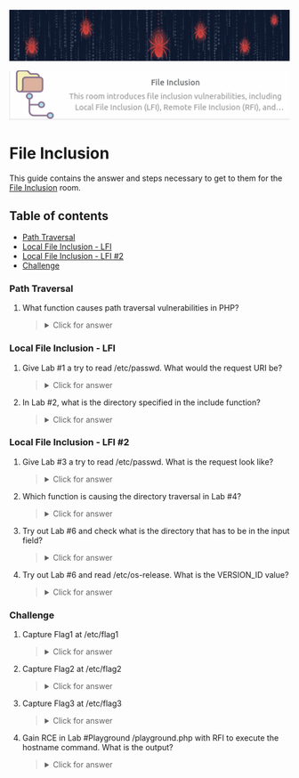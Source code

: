 ![File Inclusion Banner](https://github.com/Kevinovitz/TryHackMe_Writeups/blob/main/fileinc/File_Inclusion_Banner.png)

<p align="center">
   <img src="https://github.com/Kevinovitz/TryHackMe_Writeups/blob/main/fileinc/File_Inclusion_Cover.png" alt="File Inclusion Logo">
</p>

# File Inclusion

This guide contains the answer and steps necessary to get to them for the [File Inclusion](https://tryhackme.com/room/fileinc) room.

## Table of contents

- [Path Traversal](#path-traversal)
- [Local File Inclusion - LFI](#local-file-inclusion---lfi)
- [Local File Inclusion - LFI #2](#local-file-inclusion---lfi-2)
- [Challenge ](#challenge)

### Path Traversal

1. What function causes path traversal vulnerabilities in PHP?

   

   ><details><summary>Click for answer</summary></details>

### Local File Inclusion - LFI

1. Give Lab #1 a try to read /etc/passwd. What would the request URI be?

   

   ><details><summary>Click for answer</summary></details>

2. In Lab #2, what is the directory specified in the include function?

   

   ><details><summary>Click for answer</summary></details>

### Local File Inclusion - LFI #2

1. Give Lab #3 a try to read /etc/passwd. What is the request look like?

   

   ><details><summary>Click for answer</summary></details>

2. Which function is causing the directory traversal in Lab #4?

   

   ><details><summary>Click for answer</summary></details>

3. Try out Lab #6 and check what is the directory that has to be in the input field?

   

   ><details><summary>Click for answer</summary></details>

4. Try out Lab #6 and read /etc/os-release. What is the VERSION_ID value?

   

   ><details><summary>Click for answer</summary></details>

### Challenge 

1. Capture Flag1 at /etc/flag1

   

   ><details><summary>Click for answer</summary></details>

2. Capture Flag2 at /etc/flag2

   

   ><details><summary>Click for answer</summary></details>

3. Capture Flag3 at /etc/flag3

   

   ><details><summary>Click for answer</summary></details>

4. Gain RCE in Lab #Playground /playground.php with RFI to execute the hostname command. What is the output?

      

   ><details><summary>Click for answer</summary></details>




